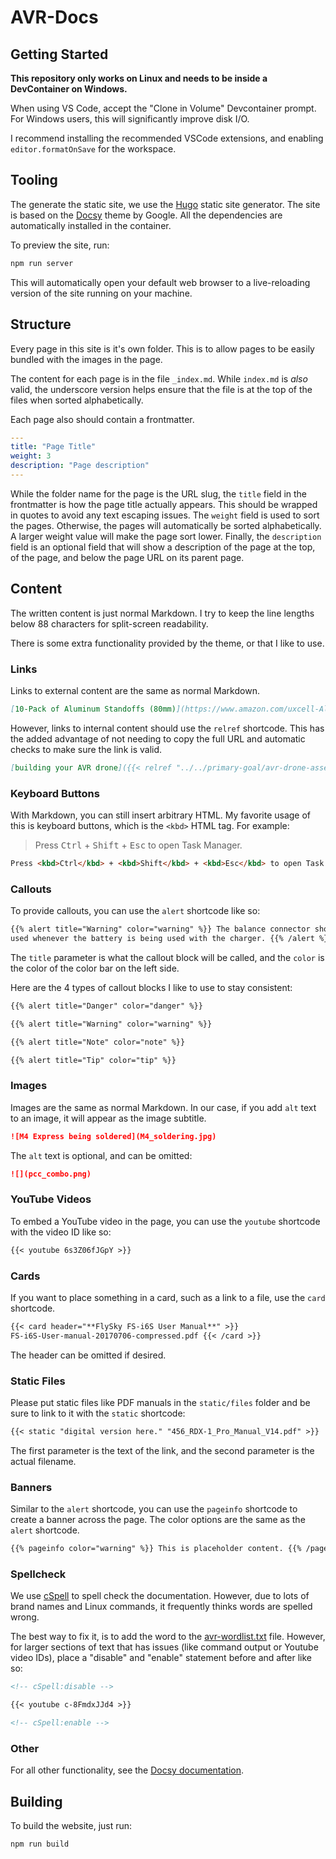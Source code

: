 # AVR-Docs

## Getting Started

**This repository only works on Linux and needs to be inside a DevContainer on Windows.**

When using VS Code, accept the "Clone in Volume" Devcontainer prompt.
For Windows users, this will significantly improve disk I/O.

I recommend installing the recommended VSCode extensions, and enabling
`editor.formatOnSave` for the workspace.

## Tooling

The generate the static site, we use the [Hugo](https://gohugo.io/) static site
generator. The site is based on the [Docsy](https://docsy.dev) theme by Google.
All the dependencies are automatically installed in the container.

To preview the site, run:

```bash
npm run server
```

This will automatically open your default web browser to a live-reloading version of the
site running on your machine.

## Structure

Every page in this site is it's own folder. This is to allow pages to be easily bundled
with the images in the page.

The content for each page is in the file `_index.md`. While `index.md` is _also_ valid,
the underscore version helps ensure that the file is at the top of the files when sorted
alphabetically.

Each page also should contain a frontmatter.

```yaml
---
title: "Page Title"
weight: 3
description: "Page description"
---
```

While the folder name for the page is the URL slug, the `title` field in the frontmatter
is how the page title actually appears. This should be wrapped in quotes to avoid any
text escaping issues. The `weight` field is used to sort the pages. Otherwise, the pages
will automatically be sorted alphabetically. A larger weight value will make the page
sort lower. Finally, the `description` field is an optional field that will show a
description of the page at the top, of the page, and below the page URL on its parent
page.

## Content

The written content is just normal Markdown. I try to keep the line lengths below 88
characters for split-screen readability.

There is some extra functionality provided by the theme, or that I like to use.

### Links

Links to external content are the same as normal Markdown.

```markdown
[10-Pack of Aluminum Standoffs (80mm)](https://www.amazon.com/uxcell-Aluminum-Standoff-Fastener-Quadcopter/dp/B01MSAHZQO/)
```

However, links to internal content should use the `relref` shortcode. This has the added
advantage of not needing to copy the full URL and automatic checks to make sure the link
is valid.

```markdown
[building your AVR drone]({{< relref "../../primary-goal/avr-drone-assembly" >}})
```

### Keyboard Buttons

With Markdown, you can still insert arbitrary HTML. My favorite usage of this is
keyboard buttons, which is the `<kbd>` HTML tag. For example:

> Press <kbd>Ctrl</kbd> + <kbd>Shift</kbd> + <kbd>Esc</kbd> to open Task Manager.

```html
Press <kbd>Ctrl</kbd> + <kbd>Shift</kbd> + <kbd>Esc</kbd> to open Task Manager.
```

### Callouts

To provide callouts, you can use the `alert` shortcode like so:

```markdown
{{% alert title="Warning" color="warning" %}} The balance connector should always be
used whenever the battery is being used with the charger. {{% /alert %}}
```

The `title` parameter is what the callout block will be called, and the `color` is the
color of the color bar on the left side.

Here are the 4 types of callout blocks I like to use to stay consistent:

```markdown
{{% alert title="Danger" color="danger" %}}

{{% alert title="Warning" color="warning" %}}

{{% alert title="Note" color="note" %}}

{{% alert title="Tip" color="tip" %}}
```

### Images

Images are the same as normal Markdown. In our case, if you add `alt` text to an image,
it will appear as the image subtitle.

```markdown
![M4 Express being soldered](M4_soldering.jpg)
```

The `alt` text is optional, and can be omitted:

```markdown
![](pcc_combo.png)
```

### YouTube Videos

To embed a YouTube video in the page, you can use the `youtube` shortcode with the video
ID like so:

```markdown
{{< youtube 6s3Z06fJGpY >}}
```

### Cards

If you want to place something in a card, such as a link to a file, use the `card`
shortcode.

```markdown
{{< card header="**FlySky FS-i6S User Manual**" >}}
FS-i6S-User-manual-20170706-compressed.pdf {{< /card >}}
```

The header can be omitted if desired.

### Static Files

Please put static files like PDF manuals in the `static/files` folder and be sure to
link to it with the `static` shortcode:

```markdown
{{< static "digital version here." "456_RDX-1_Pro_Manual_V14.pdf" >}}
```

The first parameter is the text of the link, and the second parameter is the actual
filename.

### Banners

Similar to the `alert` shortcode, you can use the `pageinfo` shortcode to create a
banner across the page. The color options are the same as the `alert` shortcode.

```markdown
{{% pageinfo color="warning" %}} This is placeholder content. {{% /pageinfo %}}
```

### Spellcheck

We use [cSpell](https://cspell.org/) to spell check the documentation. However, due to
lots of brand names and Linux commands, it frequently thinks words are spelled wrong.

The best way to fix it, is to add the word to the [avr-wordlist.txt](avr-wordlist.txt)
file. However, for larger sections of text that has issues (like command output or
Youtube video IDs), place a "disable" and "enable" statement before and after like so:

```markdown
<!-- cSpell:disable -->

{{< youtube c-8FmdxJJd4 >}}

<!-- cSpell:enable -->
```

### Other

For all other functionality, see the
[Docsy documentation](https://www.docsy.dev/docs/adding-content/shortcodes/).

## Building

To build the website, just run:

```bash
npm run build
```
